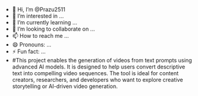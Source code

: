 - 👋 Hi, I’m @Prazu2511
- 👀 I’m interested in ...
- 🌱 I’m currently learning ...
- 💞️ I’m looking to collaborate on ...
- 📫 How to reach me ...
- 😄 Pronouns: ...
- ⚡ Fun fact: ...
- #This project enables the generation of videos from text prompts using advanced AI models. It is designed to help users convert descriptive text into compelling video sequences. The tool is ideal for content creators, researchers, and developers who want to explore creative storytelling or AI-driven video generation.

<!---
Prazu2511/Prazu2511 is a ✨ special ✨ repository because its `README.md` (this file) appears on your GitHub profile.
You can click the Preview link to take a look at your changes.
--->
